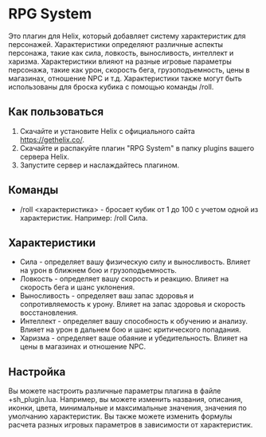 # RPG System

Это плагин для Helix, который добавляет систему характеристик для персонажей. Характеристики определяют различные аспекты персонажа, такие как сила, ловкость, выносливость, интеллект и харизма. Характеристики влияют на разные игровые параметры персонажа, такие как урон, скорость бега, грузоподъемность, цены в магазинах, отношение NPC и т.д. Характеристики также могут быть использованы для броска кубика с помощью команды /roll.

## Как пользоваться

1. Скачайте и установите Helix с официального сайта https://gethelix.co/.
2. Скачайте и распакуйте плагин "RPG System" в папку plugins вашего сервера Helix.
3. Запустите сервер и наслаждайтесь плагином.

## Команды

- /roll <характеристика> - бросает кубик от 1 до 100 с учетом одной из характеристик. Например: /roll Сила.

## Характеристики

- Сила - определяет вашу физическую силу и выносливость. Влияет на урон в ближнем бою и грузоподъемность.
- Ловкость - определяет вашу скорость и реакцию. Влияет на скорость бега и шанс уклонения.
- Выносливость - определяет ваш запас здоровья и сопротивляемость к урону. Влияет на запас здоровья и скорость восстановления.
- Интеллект - определяет вашу способность к обучению и анализу. Влияет на урон в дальнем бою и шанс критического попадания.
- Харизма - определяет ваше обаяние и убедительность. Влияет на цены в магазинах и отношение NPC.

## Настройка

Вы можете настроить различные параметры плагина в файле +sh_plugin.lua. Например, вы можете изменить названия, описания, иконки, цвета, минимальные и максимальные значения, значения по умолчанию характеристик. Вы также можете изменить формулы расчета разных игровых параметров в зависимости от характеристик.
